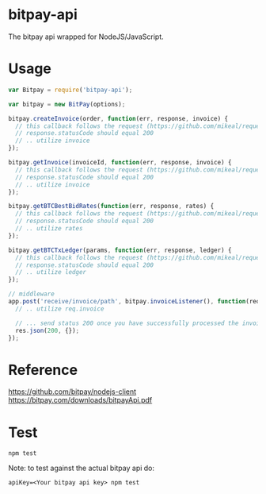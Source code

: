 bitpay-api
=========

The bitpay api wrapped for NodeJS/JavaScript.

Usage
==
```javascript
var Bitpay = require('bitpay-api');

var bitpay = new BitPay(options);

bitpay.createInvoice(order, function(err, response, invoice) {
  // this callback follows the request (https://github.com/mikeal/request) api callback protocol
  // response.statusCode should equal 200
  // .. utilize invoice
});

bitpay.getInvoice(invoiceId, function(err, response, invoice) {
  // this callback follows the request (https://github.com/mikeal/request) api callback protocol
  // response.statusCode should equal 200
  // .. utilize invoice
});

bitpay.getBTCBestBidRates(function(err, response, rates) {
  // this callback follows the request (https://github.com/mikeal/request) api callback protocol
  // response.statusCode should equal 200
  // .. utilize rates
});

bitpay.getBTCTxLedger(params, function(err, response, ledger) {
  // this callback follows the request (https://github.com/mikeal/request) api callback protocol
  // response.statusCode should equal 200
  // .. utilize ledger
});

// middleware
app.post('receive/invoice/path', bitpay.invoiceListener(), function(req, res) {
  // .. utilize req.invoice

  // ... send status 200 once you have successfully processed the invoice, all other responses will cause bitpay to retry until 200 is received
  res.json(200, {});
});
```

Reference
==
https://github.com/bitpay/nodejs-client
https://bitpay.com/downloads/bitpayApi.pdf

Test
==
```
npm test
```
Note: to test against the actual bitpay api do:
```
apiKey=<Your bitpay api key> npm test
```
